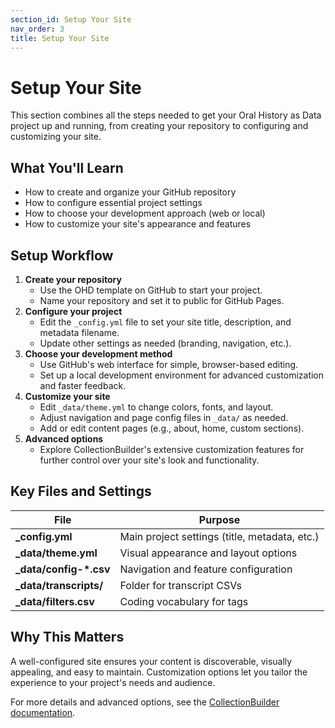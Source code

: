 ```yaml
---
section_id: Setup Your Site
nav_order: 3
title: Setup Your Site
---
```


# Setup Your Site

This section combines all the steps needed to get your Oral History as Data project up and running, from creating your repository to configuring and customizing your site.

## What You'll Learn
- How to create and organize your GitHub repository
- How to configure essential project settings
- How to choose your development approach (web or local)
- How to customize your site's appearance and features

## Setup Workflow

1. **Create your repository**
   - Use the OHD template on GitHub to start your project.
   - Name your repository and set it to public for GitHub Pages.
2. **Configure your project**
   - Edit the `_config.yml` file to set your site title, description, and metadata filename.
   - Update other settings as needed (branding, navigation, etc.).
3. **Choose your development method**
   - Use GitHub's web interface for simple, browser-based editing.
   - Set up a local development environment for advanced customization and faster feedback.
4. **Customize your site**
   - Edit `_data/theme.yml` to change colors, fonts, and layout.
   - Adjust navigation and page config files in `_data/` as needed.
   - Add or edit content pages (e.g., about, home, custom sections).
5. **Advanced options**
   - Explore CollectionBuilder's extensive customization features for further control over your site's look and functionality.

## Key Files and Settings

| File | Purpose |
|------|---------|
| **_config.yml** | Main project settings (title, metadata, etc.) |
| **_data/theme.yml** | Visual appearance and layout options |
| **_data/config-*.csv** | Navigation and feature configuration |
| **_data/transcripts/** | Folder for transcript CSVs |
| **_data/filters.csv** | Coding vocabulary for tags |

## Why This Matters

A well-configured site ensures your content is discoverable, visually appealing, and easy to maintain. Customization options let you tailor the experience to your project's needs and audience.

For more details and advanced options, see the [CollectionBuilder documentation](https://collectionbuilder.github.io/cb-docs/).
